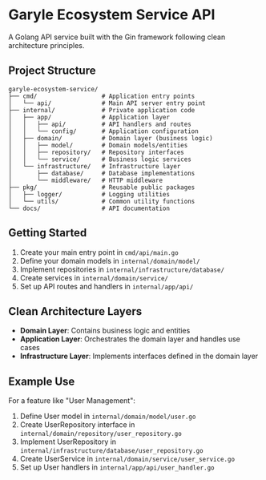 # Garyle Ecosystem Service API

A Golang API service built with the Gin framework following clean architecture principles.

## Project Structure

```
garyle-ecosystem-service/
├── cmd/                  # Application entry points
│   └── api/              # Main API server entry point
├── internal/             # Private application code
│   ├── app/              # Application layer
│   │   ├── api/          # API handlers and routes
│   │   └── config/       # Application configuration
│   ├── domain/           # Domain layer (business logic)
│   │   ├── model/        # Domain models/entities
│   │   ├── repository/   # Repository interfaces
│   │   └── service/      # Business logic services
│   └── infrastructure/   # Infrastructure layer
│       ├── database/     # Database implementations
│       └── middleware/   # HTTP middleware
├── pkg/                  # Reusable public packages
│   ├── logger/           # Logging utilities
│   └── utils/            # Common utility functions
└── docs/                 # API documentation
```

## Getting Started

1. Create your main entry point in `cmd/api/main.go`
2. Define your domain models in `internal/domain/model/`
3. Implement repositories in `internal/infrastructure/database/`
4. Create services in `internal/domain/service/`
5. Set up API routes and handlers in `internal/app/api/`

## Clean Architecture Layers

- **Domain Layer**: Contains business logic and entities
- **Application Layer**: Orchestrates the domain layer and handles use cases
- **Infrastructure Layer**: Implements interfaces defined in the domain layer

## Example Use

For a feature like "User Management":
1. Define User model in `internal/domain/model/user.go`
2. Create UserRepository interface in `internal/domain/repository/user_repository.go`
3. Implement UserRepository in `internal/infrastructure/database/user_repository.go`
4. Create UserService in `internal/domain/service/user_service.go`
5. Set up User handlers in `internal/app/api/user_handler.go` 